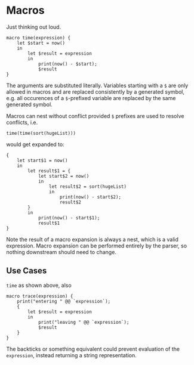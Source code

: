 # Macros

Just thinking out loud.

```
macro time(expression) {
    let $start = now()
    in
        let $result = expression
        in
            print(now() - $start);
            $result
}
```

The arguments are substituted literally. Variables starting with a `$` are only allowed
in macros and are replaced consistently by a generated symbol, e.g. all occurences of
a `$`-prefixed variable are replaced by the same generated symbol.

Macros can nest without conflict provided `$` prefixes are used to resolve conflicts, i.e.

```
time(time(sort(hugeList)))
```

would get expanded to:

```
{
    let start$1 = now()
    in
        let result$1 = {
            let start$2 = now()
            in
                let result$2 = sort(hugeList)
                in
                    print(now() - start$2);
                    result$2
        }
        in
            print(now() - start$1);
            result$1
}
```

Note the result of a macro expansion is always a nest, which is a valid expression.
Macro expansion can be performed entirely by the parser, so nothing downstream should need to change.

## Use Cases

`time` as shown above, also

```
macro trace(expression) {
    print("entering " @@ `expression`);
    {
        let $result = expression
        in
            print("leaving " @@ `expression`);
            $result
    }
}
```

The backticks or something equivalent could prevent evaluation of the `expression`, instead returning
a string representation.
